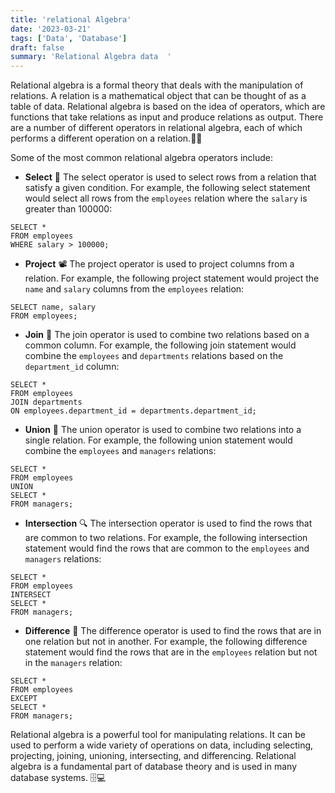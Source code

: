 ```yaml
---
title: 'relational Algebra'
date: '2023-03-21'
tags: ['Data', 'Database']
draft: false
summary: 'Relational Algebra data  '
---
```


Relational algebra is a formal theory that deals with the manipulation of relations. A relation is a mathematical object that can be thought of as a table of data. Relational algebra is based on the idea of operators, which are functions that take relations as input and produce relations as output. There are a number of different operators in relational algebra, each of which performs a different operation on a relation.🔢💡

Some of the most common relational algebra operators include:

* **Select** 🧐 The select operator is used to select rows from a relation that satisfy a given condition. For example, the following select statement would select all rows from the `employees` relation where the `salary` is greater than 100000:
```
SELECT *
FROM employees
WHERE salary > 100000;
```

* **Project** 📽️ The project operator is used to project columns from a relation. For example, the following project statement would project the `name` and `salary` columns from the `employees` relation:
```
SELECT name, salary
FROM employees;
```

* **Join** 🤝 The join operator is used to combine two relations based on a common column. For example, the following join statement would combine the `employees` and `departments` relations based on the `department_id` column:
```
SELECT *
FROM employees
JOIN departments
ON employees.department_id = departments.department_id;
```

* **Union** 🎉 The union operator is used to combine two relations into a single relation. For example, the following union statement would combine the `employees` and `managers` relations:
```
SELECT *
FROM employees
UNION
SELECT *
FROM managers;
```

* **Intersection** 🔍 The intersection operator is used to find the rows that are common to two relations. For example, the following intersection statement would find the rows that are common to the `employees` and `managers` relations:
```
SELECT *
FROM employees
INTERSECT
SELECT *
FROM managers;
```

* **Difference** 🚫 The difference operator is used to find the rows that are in one relation but not in another. For example, the following difference statement would find the rows that are in the `employees` relation but not in the `managers` relation:
```
SELECT *
FROM employees
EXCEPT
SELECT *
FROM managers;
```

Relational algebra is a powerful tool for manipulating relations. It can be used to perform a wide variety of operations on data, including selecting, projecting, joining, unioning, intersecting, and differencing. Relational algebra is a fundamental part of database theory and is used in many database systems. 🗄️💻
```
